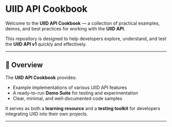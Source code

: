 # UIID API Cookbook

Welcome to the **UIID API Cookbook** — a collection of practical examples, demos, and best practices for working with the **UIID API**.

This repository is designed to help developers explore, understand, and test the **UIID API v1** quickly and effectively.

---

## 📘 Overview

The **UIID API Cookbook** provides:
- Example implementations of various UIID API features
- A ready-to-run **Demo Suite** for testing and experimentation
- Clear, minimal, and well-documented code samples

It serves as both a **learning resource** and a **testing toolkit** for developers integrating UIID into their own projects.

---